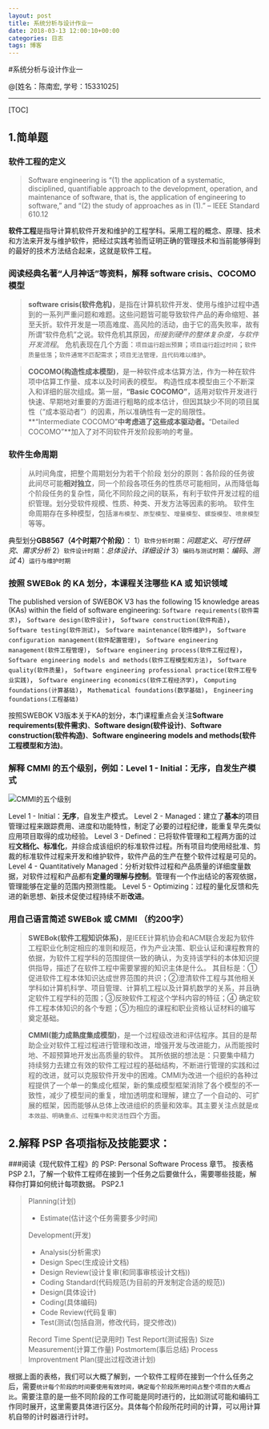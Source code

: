 ```yaml
---
layout: post
title: 系统分析与设计作业一
date: 2018-03-13 12:00:10+00:00
categories: 日志
tags: 博客
---
```

#系统分析与设计作业一

@[姓名：陈南宏, 学号：15331025]

-------------------

[TOC]

## 1.简单题

### 软件工程的定义
>Software engineering is “(1) the application of a systematic, disciplined, quantifiable approach to the development, operation, and maintenance of software, that is, the application of engineering to software,” and “(2) the study of approaches as in (1).” – IEEE Standard 610.12

**软件工程**是指导计算机软件开发和维护的工程学科。采用工程的概念、原理、技术和方法来开发与维护软件，把经过实践考验而证明正确的管理技术和当前能够得到的最好的技术方法结合起来，这就是软件工程。

### 阅读经典名著“人月神话”等资料，解释 software crisis、COCOMO 模型
>**software crisis(软件危机)**，是指在计算机软件开发、使用与维护过程中遇到的一系列严重问题和难题。这些问题皆可能导致软件产品的寿命缩短、甚至夭折。软件开发是一项高难度、高风险的活动，由于它的高失败率，故有所谓“软件危机”之说。软件危机其原因，*衔接到硬件的整体复杂度，与软件开发流程*。
>危机表现在几个方面：`项目运行超出预算`；`项目运行超过时间`；`软件质量低落`；`软件通常不匹配需求`；`项目无法管理，且代码难以维护`。

>**COCOMO(构造性成本模型)**，是一种软件成本估算方法，作为一种在软件项中估算工作量、成本以及时间表的模型。
>构造性成本模型由三个不断深入和详细的层次组成。第一层，**“Basic COCOMO”**，适用对软件开发进行快速、早期地对重要的方面进行粗略的成本估计，但因其缺少不同的项目属性（“成本驱动者”）的因素，所以准确性有一定的局限性。**“Intermediate COCOMO”**中考虑进了这些成本驱动者。**“Detailed COCOMO”**加入了对不同软件开发阶段影响的考量。

### 软件生命周期
>从时间角度，把整个周期划分为若干个阶段
>划分的原则：各阶段的任务彼此间尽可能**相对独立**，同一个阶段各项任务的性质尽可能相同，从而降低每个阶段任务的复杂性，简化不同阶段之间的联系，有利于软件开发过程的组织管理。划分受软件规模、性质、种类、开发方法等因素的影响。
>软件生命周期存在多种模型，包括`瀑布模型`、`原型模型`、`增量模型`、`螺旋模型`、`喷泉模型`等等。

典型划分**GB8567（4个时期7个阶段）**：
 1）`软件分析时期`：*问题定义*、*可行性研究*、*需求分析*
 2）`软件设计时期`：*总体设计*、*详细设计*
 3）`编码与测试时期`：*编码*、*测试*
 4）`运行与维护时期`

### 按照 SWEBok 的 KA 划分，本课程关注哪些 KA 或 知识领域
The published version of SWEBOK V3 has the following 15 knowledge areas (KAs) within the field of software engineering:
`Software requirements(软件需求)`，
`Software design(软件设计)`，
`Software construction(软件构造)`，
`Software testing(软件测试)`，
`Software maintenance(软件维护)`，
`Software configuration management(软件配置管理)`，
`Software engineering management(软件工程管理)`，
`Software engineering process(软件工程过程)`，
`Software engineering models and methods(软件工程模型和方法)`，
`Software quality(软件质量)`，
`Software engineering professional practice(软件工程专业实践)`，
`Software engineering economics(软件工程经济学)`，
`Computing foundations(计算基础)`，
`Mathematical foundations(数学基础)`，
`Engineering foundations(工程基础)`

按照SWEBOK V3版本关于KA的划分，本门课程重点会关注**Software requirements(软件需求)**、**Software design(软件设计)**、**Software construction(软件构造)**、**Software engineering models and methods(软件工程模型和方法)**。

### 解释 CMMI 的五个级别，例如：Level 1 - Initial：无序，自发生产模式
![CMMI的五个级别](https://upload.wikimedia.org/wikipedia/commons/thumb/e/ec/Characteristics_of_Capability_Maturity_Model.svg/750px-Characteristics_of_Capability_Maturity_Model.svg.png)

Level 1 - Initial：**无序**，自发生产模式。
Level 2 - Managed：建立了**基本**的项目管理过程来跟踪费用、进度和功能特性，制定了必要的过程纪律，能重复早先类似应用项目取得的成功经验。
Level 3 - Defined：已将软件管理和工程两方面的过程**文档化、标准化**，并综合成该组织的标准软件过程。所有项目均使用经批准、剪裁的标准软件过程来开发和维护软件，软件产品的生产在整个软件过程是可见的。
Level 4 - Quantitatively Managed：分析对软件过程和产品质量的详细度量数据，对软件过程和产品都有**定量的理解与控制**。管理有一个作出结论的客观依据，管理能够在定量的范围内预测性能。
Level 5 - Optimizing：过程的量化反馈和先进的新思想、新技术促使过程持续不断**改进**。

### 用自己语言简述 SWEBok 或 CMMI （约200字）
>**SWEBok(软件工程知识体系)**，是IEEE计算机协会和ACM联合发起为软件工程职业化制定相应的准则和规范，作为产业决策、职业认证和课程教育的依据，为软件工程学科的范围提供一致的确认，为支持该学科的本体知识提供指导，描述了在软件工程中需要掌握的知识主体是什么。
>其目标是：①促进软件工程本体知识达成世界范围的共识；②澄清软件工程与其他相关学科如计算机科学、项目管理、计算机工程以及计算机数学的关系，并且确定软件工程学科的范围；③反映软件工程这个学科内容的特征；④ 确定软件工程本体知识的各个专题；⑤为相应的课程和职业资格认证材料的编写奠定基础。

>**CMMI(能力成熟度集成模型)**，是一个过程级改进和评估程序。其目的是帮助企业对软件工程过程进行管理和改进，增强开发与改进能力，从而能按时地、不超预算地开发出高质量的软件。
>其所依据的想法是：只要集中精力持续努力去建立有效的软件工程过程的基础结构，不断进行管理的实践和过程的改进，就可以克服软件开发中的困难。CMMI为改进一个组织的各种过程提供了一个单一的集成化框架，新的集成模型框架消除了各个模型的不一致性，减少了模型间的重复，增加透明度和理解，建立了一个自动的、可扩展的框架，因而能够从总体上改进组织的质量和效率。其主要关注点就是`成本效益、明确重点、过程集中和灵活性`四个方面。

## 2.解释 PSP 各项指标及技能要求：

###阅读《现代软件工程》的 PSP: Personal Software Process 章节。 按表格 PSP 2.1，了解一个软件工程师在接到一个任务之后要做什么，需要哪些技能，解释你打算如何统计每项数据。
PSP2.1
> Planning(计划)
> - Estimate(估计这个任务需要多少时间)
> 
> Development(开发)
> - Analysis(分析需求)
> - Design Spec(生成设计文档)
> - Design Review(设计复审(和同事审核设计文档))
> - Coding Standard(代码规范(为目前的开发制定合适的规范))
> - Design(具体设计)
> - Coding(具体编码)
> - Code Review(代码复审)
> - Test(测试(包括自测，修改代码，提交修改))
>
>Record Time Spent(记录用时)
>Test Report(测试报告)
>Size Measurement(计算工作量)
>Postmortem(事后总结)
>Process Improventment Plan(提出过程改进计划)

根据上面的表格，我们可以大概了解到，一个软件工程师在接到一个什么任务之后，需要`统计每个阶段的时间要使用有效时间，确定每个阶段所用时间占整个项目的大概占比`。需要注意的是一些不同阶段的工作可能是同时进行的，比如测试可能和编码工作同时展开，这里需要具体进行区分。具体每个阶段所花时间的计算，可以用计算机自带的计时器进行计时。